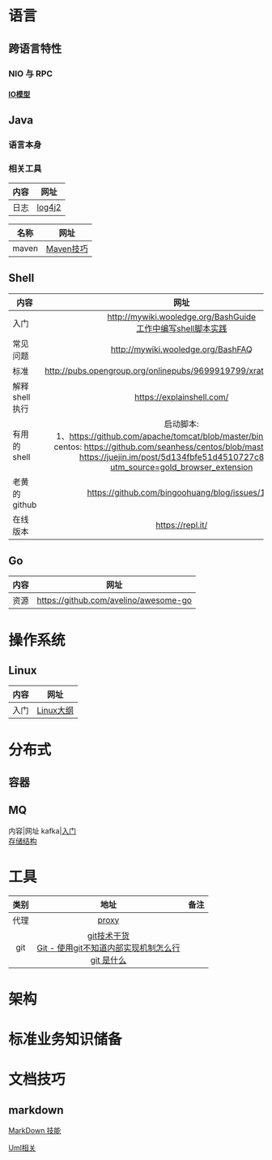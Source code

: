 # 语言
## 跨语言特性
###  NIO 与 RPC
#### [IO模型](nio/io.md)
## Java
### 语言本身
### 相关工具
内容|网址
---|:--:|
日志|[log4j2](https://blog.csdn.net/CSDN___LYY/article/details/84394244)

名称|网址
---|:--:|
maven|[Maven技巧](https://github.com/wmenjoy/awesome-knowleges/blob/master/java/maven.md)

## Shell
内容|网址
---|:--:|
入门|http://mywiki.wooledge.org/BashGuide<br>[工作中编写shell脚本实践](https://liyangyang.blog.csdn.net/article/details/100584638)</br>
常见问题|http://mywiki.wooledge.org/BashFAQ
标准|http://pubs.opengroup.org/onlinepubs/9699919799/xrat/contents.html
解释shell执行|https://explainshell.com/
有用的shell|启动脚本:<br>1、https://github.com/apache/tomcat/blob/master/bin/catalina.sh</br>centos: https://github.com/seanhess/centos/blob/master/library.sh </br>https://juejin.im/post/5d134fbfe51d4510727c80d1?utm_source=gold_browser_extension
老黄的github|https://github.com/bingoohuang/blog/issues/106
在线版本|https://repl.it/
## Go
内容|网址
---|--|
资源|https://github.com/avelino/awesome-go
# 操作系统
## Linux
内容|网址
---|:--:|
入门|[Linux大纲](https://blog.csdn.net/CSDN___LYY/article/details/80810403)|
# 分布式
## 容器
## MQ
内容|网址
kafka|[入门](https://blog.csdn.net/CSDN___LYY/article/details/85697252)<br>[存储结构](https://blog.csdn.net/CSDN___LYY/article/details/85696954)
# 工具
|类别|地址|备注|
|:--:|:--:|:--:|
|代理|[proxy](proxy/proxy.md)|
|git|[git技术干货](https://liyangyang.blog.csdn.net/article/details/100939749)<br/>[Git - 使用git不知道内部实现机制怎么行](https://liyangyang.blog.csdn.net/article/details/101035399)<br/>[git 是什么](https://blog.csdn.net/CSDN___LYY/article/details/81300411)|
# 架构

# 标准业务知识储备


# 文档技巧
## markdown
[MarkDown 技能](howtowrite/markdown.md)

[Uml相关](https://github.com/wmenjoy/awesome-knowleges/blob/master/howtowrite/planturml.md)
